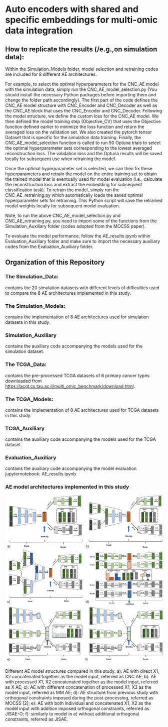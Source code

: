 # Auto encoders with shared and specific embeddings for multi-omic data integration

## How to replicate the results (/e.g.,on simulation data):

Within the Simulation_Models folder, model selection and retraining codes are included for 8 different AE architectures. 

For example, to select the optimal hyperparameters for the CNC_AE model with the simulation data, simply run the CNC_AE_model_selection.py (You should install the necessary Python packages before importing them and change the folder path accordingly). The first part of the code defines the CNC_AE model structure with CNC_Encoder and CNC_Decoder as well as the CNC_AE block that uses the CNC_Encoder and CNC_Decoder. Following the model structure, we define the custom loss for the CNC_AE model. We then defined the model training step (Objective_CV) that uses the Objective function defined earlier to minimize the loss function and return the averaged loss on the validation set. We also created the pytorch tensor Dataset that is specific for the simulation data training. Finally, the CNC_AE_model_selection function is called to run 50 Optuna trials to select the optimal hyperparameter sets corresponding to the lowest averaged reconstruction loss. The validation loss and the Optuna results will be saved locally for subsequent use when retraining the model.

Once the optimal hyperparameter set is selected, we can then fix these hyperparameters and retrain the model on the entire training set to obtain the trained model that is eventually used for model evaluation (i.e., calculate the reconstruction loss and extract the embedding for subsequent classification task). To retrain the model, simply run the CNC_AE_retraining.py which automatically loads the saved optimal hyperparameter sets for retraining. This Python script will save the retrained model weights locally for subsequent model evaluation.

Note, to run the above CNC_AE_model_selection.py and CNC_AE_retraining.py, you need to import some of the functions from the Simulation_Auxiliary folder (codes adopted from the MOCSS paper).

To evaluate the model performance, follow the AE_results.ipynb within Evaluation_Auxiliary folder and make sure to import the necessary auxiliary codes from the Evaluation_Auxiliary folder.

## Organization of this Repository

### The Simulation_Data:
contains the 20 simulation datasets with different levels of difficulties used to compare the 8 AE architectures implemented in this study.

### The Simulation_Models:
contains the implementation of 8 AE architectures used for simulation datasets in this study.

### Simulation_Auxiliary
contains the auxiliary code accompanying the models used for the simulation dataset. 

### The TCGA_Data:
contains the pre-processed TCGA datasets of 6 primary cancer types downloaded from https://acgt.cs.tau.ac.il/multi_omic_benchmark/download.html.

### The TCGA_Models:
contains the implementation of 8 AE architectures used for TCGA datasets in this study.

### TCGA_Auxiliary
contains the auxiliary code accompanying the models used for the TCGA dataset. 

### Evaluation_Auxiliary
contains the auxiliary code accompanying the model evaluation jupyternotebook: AE_results.ipynb

### AE model architectures implemented in this study
![AE models](Images/AE_models.png)

Different AE model structures compared in this study. a): AE with direct X1, X2 concatenated together as the model input, referred as CNC AE;
b): AE with processed X1, X2 concatenated together as the model input, referred as X AE; c): AE with different concatenation of processed X1, X2 as
the model input, referred as MM AE; d): AE structure from previous study with orthogonal constraints imposed during the post-processing, referred
as MOCSS [2]; e): AE with both individual and concatenated X1, X2 as the model input with addition imposed orthogonal constraints, referred as
JISAE-O; f): similarly to model in e) without additional orthogonal constraints, referred as JISAE.


